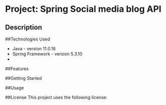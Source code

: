 # Project: Spring Social media blog API

## Description

##Technologies Used
* Java - version 11.0.16
* Spring Framework - version 5.3.10
* 
##Features

##Getting Started

##Usage

##License
This project uses the following license: 
